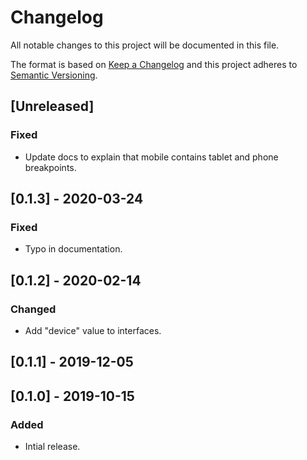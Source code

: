 # Changelog

All notable changes to this project will be documented in this file.

The format is based on [Keep a Changelog](http://keepachangelog.com/en/1.0.0/)
and this project adheres to [Semantic Versioning](http://semver.org/spec/v2.0.0.html).

## [Unreleased]
### Fixed
- Update docs to explain that mobile contains tablet and phone breakpoints.

## [0.1.3] - 2020-03-24
### Fixed
- Typo in documentation.

## [0.1.2] - 2020-02-14
### Changed
- Add "device" value to interfaces.

## [0.1.1] - 2019-12-05

## [0.1.0] - 2019-10-15

### Added

- Intial release.
